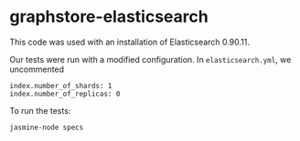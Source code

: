 graphstore-elasticsearch
============

This code was used with an installation of Elasticsearch 0.90.11.

Our tests were run with a modified configuration. In ```elasticsearch.yml```, we uncommented 

```
index.number_of_shards: 1
index.number_of_replicas: 0
```

To run the tests:

```
jasmine-node specs
```